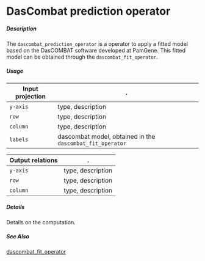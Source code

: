 # DasCombat prediction operator

##### Description

The `dascombat_prediction_operator` is a operator to apply a fitted model based on the
DasCOMBAT software developed at PamGene. This fitted model can be obtained through the
`dascombat_fit_operator`.

##### Usage

Input projection|.
---|---
`y-axis`        | type, description 
`row`           | type, description 
`column`        | type, description 
`labels`        | dascombat model, obtained in the `dascombat_fit_operator`

Output relations|.
---|---
`y-axis`        | type, description 
`row`           | type, description 
`column`        | type, description

##### Details

Details on the computation.

##### See Also

[dascombat_fit_operator](https://github.com/tercen/dascombat_fit_operator)


